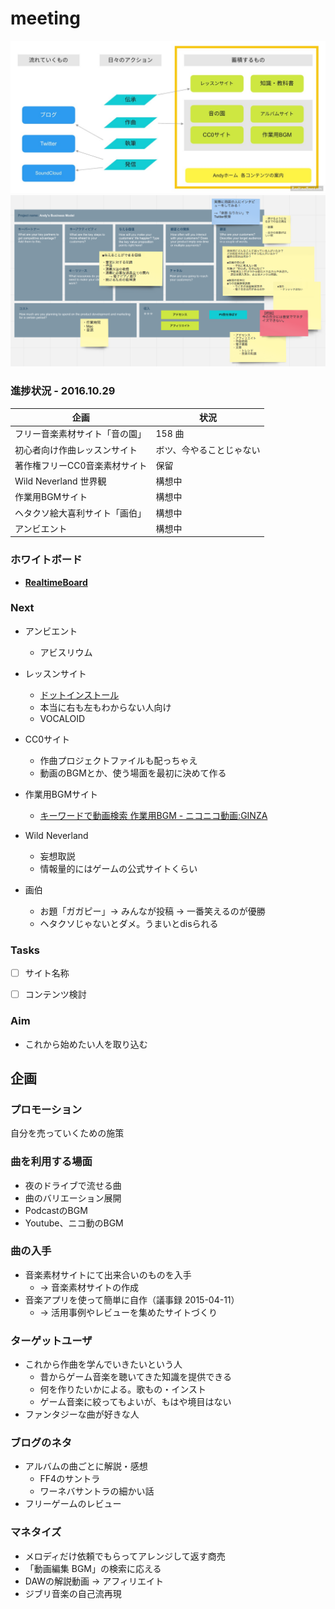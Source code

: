 meeting
=======

![](./mojiro-kingdom.jpg)
![](./business-model.png)

### 進捗状況 - 2016.10.29

| 企画                           | 状況    |
|--------------------------------|---------|
| フリー音楽素材サイト「音の園」 | 158 曲   |
| 初心者向け作曲レッスンサイト   | ボツ、今やることじゃない  |
| 著作権フリーCC0音楽素材サイト  | 保留  |
| Wild Neverland 世界観          | 構想中  |
| 作業用BGMサイト                | 構想中  |
| ヘタクソ絵大喜利サイト「画伯」 | 構想中  |
| アンビエント | 構想中  |


### ホワイトボード
- __[RealtimeBoard](https://realtimeboard.com/)__


### Next

- アンビエント
    - アビスリウム

- レッスンサイト
    - [ドットインストール](http://dotinstall.com/)
    - 本当に右も左もわからない人向け
    - VOCALOID

- CC0サイト
    - 作曲プロジェクトファイルも配っちゃえ
    - 動画のBGMとか、使う場面を最初に決めて作る

- 作業用BGMサイト
    - [キーワードで動画検索 作業用BGM - ニコニコ動画:GINZA](http://www.nicovideo.jp/search/%E4%BD%9C%E6%A5%AD%E7%94%A8BGM?sort=v&order=d)

- Wild Neverland
    - 妄想取説
    - 情報量的にはゲームの公式サイトくらい

- 画伯
    - お題「ガガピー」→ みんなが投稿 → 一番笑えるのが優勝
    - ヘタクソじゃないとダメ。うまいとdisられる


### Tasks

- [ ] サイト名称
- [ ] コンテンツ検討


### Aim

- これから始めたい人を取り込む


## 企画

### プロモーション
自分を売っていくための施策


### 曲を利用する場面

- 夜のドライブで流せる曲
- 曲のバリエーション展開
- PodcastのBGM
- Youtube、ニコ動のBGM


### 曲の入手

- 音楽素材サイトにて出来合いのものを入手
    - → 音楽素材サイトの作成
- 音楽アプリを使って簡単に自作（議事録 2015-04-11）
    - → 活用事例やレビューを集めたサイトづくり


### ターゲットユーザ

- これから作曲を学んでいきたいという人
    - 昔からゲーム音楽を聴いてきた知識を提供できる
    - 何を作りたいかによる。歌もの・インスト
    - ゲーム音楽に絞ってもよいが、もはや境目はない
- ファンタジーな曲が好きな人


### ブログのネタ

- アルバムの曲ごとに解説・感想
    - FF4のサントラ
    - ワーネバサントラの細かい話
- フリーゲームのレビュー


### マネタイズ

- メロディだけ依頼でもらってアレンジして返す商売
- 「動画編集 BGM」の検索に応える
- DAWの解説動画 → アフィリエイト
- ジブリ音楽の自己流再現
